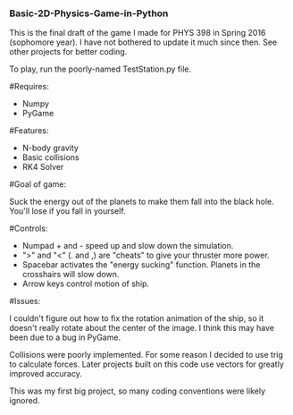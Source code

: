 ### Basic-2D-Physics-Game-in-Python

This is the final draft of the game I made for PHYS 398 in Spring 2016
(sophomore year). I have not bothered to update it much since then. See other 
projects for better coding.

To play, run the poorly-named TestStation.py file.

#Requires:

* Numpy
* PyGame

#Features: 

* N-body gravity
* Basic collisions
* RK4 Solver

#Goal of game: 

Suck the energy out of the planets to make them fall into the black hole.
You'll lose if you fall in yourself.

#Controls: 

* Numpad + and - speed up and slow down the simulation.
* ">" and "<" (. and ,) are "cheats" to give your thruster more power.
* Spacebar activates the "energy sucking" function. Planets in the crosshairs will slow down.
* Arrow keys control motion of ship.
    
#Issues:

I couldn't figure out how to fix the rotation animation of the ship, so it
doesn't really rotate about the center of the image. I think this may have
been due to a bug in PyGame.

Collisions were poorly implemented. For some reason I decided to use trig
to calculate forces. Later projects built on this code use vectors for
greatly improved accuracy.

This was my first big project, so many coding conventions were likely
ignored.
